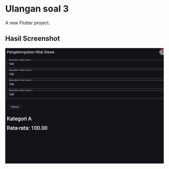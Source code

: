 # Ulangan soal 3

A new Flutter project.

## Hasil Screenshot
![alt text](https://github.com/flageagle777/soal3/blob/master/Capture.PNG)
